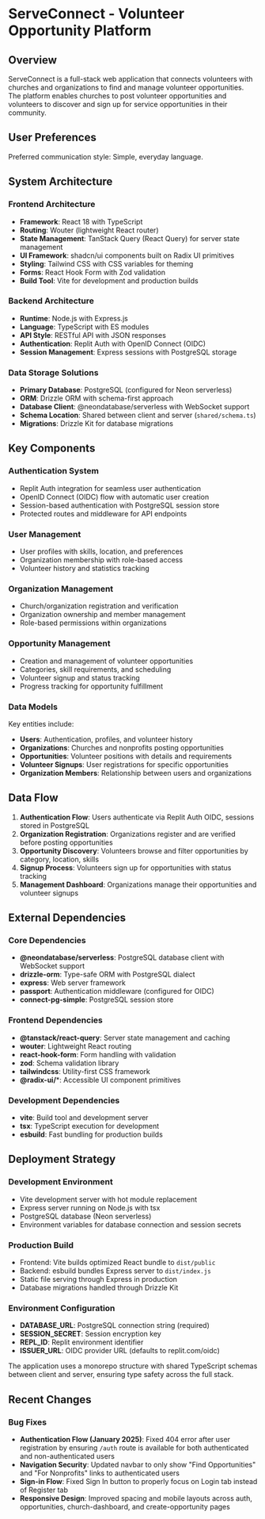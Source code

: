 # ServeConnect - Volunteer Opportunity Platform

## Overview

ServeConnect is a full-stack web application that connects volunteers with churches and organizations to find and manage volunteer opportunities. The platform enables churches to post volunteer opportunities and volunteers to discover and sign up for service opportunities in their community.

## User Preferences

Preferred communication style: Simple, everyday language.

## System Architecture

### Frontend Architecture
- **Framework**: React 18 with TypeScript
- **Routing**: Wouter (lightweight React router)
- **State Management**: TanStack Query (React Query) for server state management
- **UI Framework**: shadcn/ui components built on Radix UI primitives
- **Styling**: Tailwind CSS with CSS variables for theming
- **Forms**: React Hook Form with Zod validation
- **Build Tool**: Vite for development and production builds

### Backend Architecture
- **Runtime**: Node.js with Express.js
- **Language**: TypeScript with ES modules
- **API Style**: RESTful API with JSON responses
- **Authentication**: Replit Auth with OpenID Connect (OIDC)
- **Session Management**: Express sessions with PostgreSQL storage

### Data Storage Solutions
- **Primary Database**: PostgreSQL (configured for Neon serverless)
- **ORM**: Drizzle ORM with schema-first approach
- **Database Client**: @neondatabase/serverless with WebSocket support
- **Schema Location**: Shared between client and server (`shared/schema.ts`)
- **Migrations**: Drizzle Kit for database migrations

## Key Components

### Authentication System
- Replit Auth integration for seamless user authentication
- OpenID Connect (OIDC) flow with automatic user creation
- Session-based authentication with PostgreSQL session store
- Protected routes and middleware for API endpoints

### User Management
- User profiles with skills, location, and preferences
- Organization membership with role-based access
- Volunteer history and statistics tracking

### Organization Management
- Church/organization registration and verification
- Organization ownership and member management
- Role-based permissions within organizations

### Opportunity Management
- Creation and management of volunteer opportunities
- Categories, skill requirements, and scheduling
- Volunteer signup and status tracking
- Progress tracking for opportunity fulfillment

### Data Models
Key entities include:
- **Users**: Authentication, profiles, and volunteer history
- **Organizations**: Churches and nonprofits posting opportunities
- **Opportunities**: Volunteer positions with details and requirements
- **Volunteer Signups**: User registrations for specific opportunities
- **Organization Members**: Relationship between users and organizations

## Data Flow

1. **Authentication Flow**: Users authenticate via Replit Auth OIDC, sessions stored in PostgreSQL
2. **Organization Registration**: Organizations register and are verified before posting opportunities
3. **Opportunity Discovery**: Volunteers browse and filter opportunities by category, location, skills
4. **Signup Process**: Volunteers sign up for opportunities with status tracking
5. **Management Dashboard**: Organizations manage their opportunities and volunteer signups

## External Dependencies

### Core Dependencies
- **@neondatabase/serverless**: PostgreSQL database client with WebSocket support
- **drizzle-orm**: Type-safe ORM with PostgreSQL dialect
- **express**: Web server framework
- **passport**: Authentication middleware (configured for OIDC)
- **connect-pg-simple**: PostgreSQL session store

### Frontend Dependencies
- **@tanstack/react-query**: Server state management and caching
- **wouter**: Lightweight React routing
- **react-hook-form**: Form handling with validation
- **zod**: Schema validation library
- **tailwindcss**: Utility-first CSS framework
- **@radix-ui/***: Accessible UI component primitives

### Development Dependencies
- **vite**: Build tool and development server
- **tsx**: TypeScript execution for development
- **esbuild**: Fast bundling for production builds

## Deployment Strategy

### Development Environment
- Vite development server with hot module replacement
- Express server running on Node.js with tsx
- PostgreSQL database (Neon serverless)
- Environment variables for database connection and session secrets

### Production Build
- Frontend: Vite builds optimized React bundle to `dist/public`
- Backend: esbuild bundles Express server to `dist/index.js`
- Static file serving through Express in production
- Database migrations handled through Drizzle Kit

### Environment Configuration
- **DATABASE_URL**: PostgreSQL connection string (required)
- **SESSION_SECRET**: Session encryption key
- **REPL_ID**: Replit environment identifier
- **ISSUER_URL**: OIDC provider URL (defaults to replit.com/oidc)

The application uses a monorepo structure with shared TypeScript schemas between client and server, ensuring type safety across the full stack.

## Recent Changes

### Bug Fixes
- **Authentication Flow (January 2025)**: Fixed 404 error after user registration by ensuring `/auth` route is available for both authenticated and non-authenticated users
- **Navigation Security**: Updated navbar to only show "Find Opportunities" and "For Nonprofits" links to authenticated users
- **Sign-in Flow**: Fixed Sign In button to properly focus on Login tab instead of Register tab
- **Responsive Design**: Improved spacing and mobile layouts across auth, opportunities, church-dashboard, and create-opportunity pages